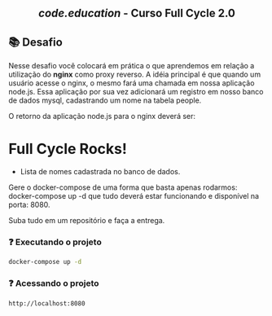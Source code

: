 <h2 align="center">
    <i>code.education</i> - Curso Full Cycle 2.0
</h2>

## 📚 Desafio

Nesse desafio você colocará em prática o que aprendemos em relação a utilização do **nginx** como proxy reverso. A idéia principal é que quando um usuário acesse o nginx, o mesmo fará uma chamada em nossa aplicação node.js. Essa aplicação por sua vez adicionará um registro em nosso banco de dados mysql, cadastrando um nome na tabela people.

O retorno da aplicação node.js para o nginx deverá ser:

<h1>Full Cycle Rocks!</h1>

- Lista de nomes cadastrada no banco de dados.

Gere o docker-compose de uma forma que basta apenas rodarmos: docker-compose up -d que tudo deverá estar funcionando e disponível na porta: 8080.

Suba tudo em um repositório e faça a entrega.

### ❓ Executando o projeto

```bash
docker-compose up -d
```

### ❓ Acessando o projeto

```bash
http://localhost:8080
```